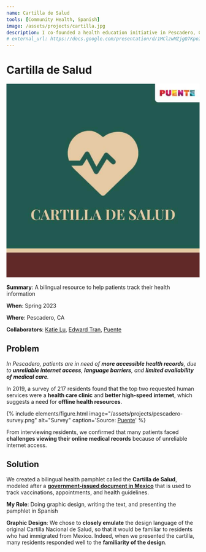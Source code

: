 ```yaml
---
name: Cartilla de Salud
tools: [Community Health, Spanish]
image: /assets/projects/cartilla.jpg
description: I co-founded a health education initiative in Pescadero, CA.
# external_url: https://docs.google.com/presentation/d/1MClzwMZjgQ7KpoIAWr9Dc9iRxl5r9-RGA7s3D1erkjk/edit?usp=sharing
---
```


# Cartilla de Salud

![Cartilla de Salud](/assets/projects/cartilla.jpg)

**Summary**: A bilingual resource to help patients track their health information

**When**: Spring 2023

**Where**: Pescadero, CA

**Collaborators**: [Katie Lu](https://www.linkedin.com/in/katie-lu-11059114a/), [Edward Tran](https://www.linkedin.com/in/edwardtran2/), [Puente](https://mypuente.org/)

## Problem

*In Pescadero, patients are in need of **more accessible health records**, due to **unreliable internet access**, **language barriers**, and **limited availability of medical care**.*

In 2019, a survey of 217 residents found that the top two requested human services were a **health care clinic** and **better high-speed internet**, which suggests a need for **offline health resources**.

{% include elements/figure.html image="/assets/projects/pescadero-survey.png" alt="Survey" caption='Source: <a href="https://mypuente.org/pescaderotownplanning/">Puente</a>' %}

From interviewing residents, we confirmed that many patients faced **challenges viewing their online medical records** because of unreliable internet access.

## Solution

We created a bilingual health pamphlet called the **Cartilla de Salud**, modeled after a [**government-issued document in Mexico**](https://www.gob.mx/salud/articulos/cartillas-nacionales-de-salud-12270) that is used to track vaccinations, appointments, and health guidelines.

**My Role**: Doing graphic design, writing the text, and presenting the pamphlet in Spanish

**Graphic Design**: We chose to **closely emulate** the design language of the original Cartilla Nacional de Salud, so that it would be familiar to residents who had immigrated from Mexico. Indeed, when we presented the cartilla, many residents responded well to the **familiarity of the design**.
